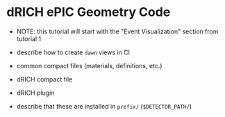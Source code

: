 dRICH ePIC Geometry Code
========================

- NOTE: this tutorial will start with the "Event Visualization" section from tutorial 1

- describe how to create `dawn` views in CI
- common compact files (materials, definitions, etc.)
- dRICH compact file
- dRICH plugin
- describe that these are installed in `prefix/` (`$DETECTOR_PATH/`)
